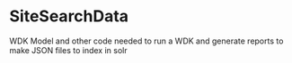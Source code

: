 # SiteSearchData
WDK Model and other code needed to run a WDK and generate reports to make JSON files to index in solr
